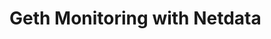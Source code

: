 <!--
title: "VerneMQ monitoring with Netdata"
description: "Monitor the health and performance of VerneMQ MQTT brokers with zero configuration, per-second metric granularity, and interactive visualizations."
custom_edit_url: https://github.com/netdata/go.d.plugin/edit/master/modules/vernemq/README.md
sidebar_label: "VerneMQ"
-->

# Geth Monitoring with Netdata
